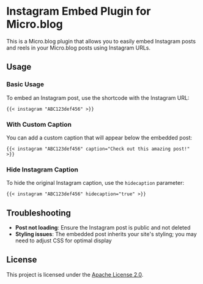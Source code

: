 # Instagram Embed Plugin for Micro.blog

This is a Micro.blog plugin that allows you to easily embed Instagram posts and reels in your Micro.blog posts using Instagram URLs.

## Usage

### Basic Usage

To embed an Instagram post, use the shortcode with the Instagram URL:

```
{{< instagram "ABC123def456" >}}
```

### With Custom Caption

You can add a custom caption that will appear below the embedded post:

```
{{< instagram "ABC123def456" caption="Check out this amazing post!" >}}
```

### Hide Instagram Caption

To hide the original Instagram caption, use the `hidecaption` parameter:

```
{{< instagram "ABC123def456" hidecaption="true" >}}
```

## Troubleshooting

- **Post not loading**: Ensure the Instagram post is public and not deleted
- **Styling issues**: The embedded post inherits your site's styling; you may need to adjust CSS for optimal display

## License

This project is licensed under the [Apache License 2.0](LICENSE).
